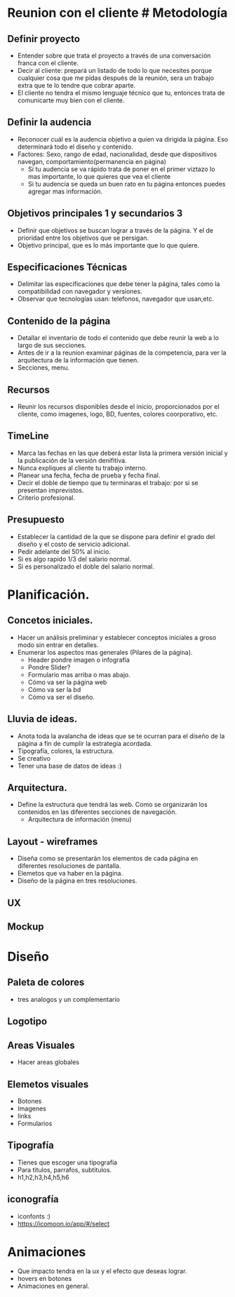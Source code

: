 # Reunion con el cliente # Metodología

## Definir proyecto
* Entender sobre que trata el proyecto a través de una conversación franca con el cliente.
* Decir al cliente: prepará un listado de todo lo que necesites porque cualquier cosa que me pidas después de la reunión, sera un trabajo extra que te lo tendre que cobrar aparte.
* El cliente no tendra el mismo lenguaje técnico que tu, entonces trata de comunicarte muy bien con el cliente.

## Definir la audencia
* Reconocer cuál es la audencia objetivo a quien va dirigida la página. Eso determinará todo el diseño y contenido.
* Factores: Sexo, rango de edad, nacionalidad, desde que dispositivos navegan, comportamiento(permanencia en página)
    - Si tu audencia se va rápido trata de poner en el primer viztazo lo mas importante, lo que quieres que vea el cliente
    - Si tu audencia se queda un buen rato en tu página entonces puedes agregar mas información.
    
## Objetivos principales 1 y secundarios 3
* Definir que objetivos se buscan lograr a través de la página. Y el de prioridad entre los objetivos que se persigan.
* Objetivo principal, que es lo más importante que lo que quiere.

## Especificaciones Técnicas
* Delimitar las especificaciones que debe tener la página, tales como la compatibilidad con navegador y versiones.
* Observar que tecnologías usan: telefonos, navegador que usan,etc.

## Contenido de la página
* Detallar el inventario de todo el contenido que debe reunir la web a lo largo de sus secciones.
* Antes de ir a la reunion examinar páginas de la competencia, para ver la arquitectura de la información que tienen.
* Secciones, menu.

## Recursos
* Reunir los recursos disponibles desde el inicio, proporcionados por el cliente, como imagenes, logo, BD, fuentes, colores coorporativo, etc.

## TimeLine
* Marca las fechas en las que deberá estar lista la primera versión inicial y la publicación de la versión denifitiva.
* Nunca expliques al cliente tu trabajo interno.
* Planear una fecha, fecha de prueba y fecha final.
* Decir el doble de tiempo que tu terminaras el trabajo: por si se presentan imprevistos.
* Criterio profesional.

## Presupuesto
* Establecer la cantidad de la que se dispone para definir el grado del diseño y el costo de servicio adicional.
* Pedir adelante del 50% al inicio.
* Si es algo rapido 1/3 del salario normal.
* Si es personalizado el doble del salario normal.

# Planificación.
## Concetos iniciales.
* Hacer un análisis preliminar y establecer conceptos iniciales a groso modo sin entrar en detalles.
* Enumerar los aspectos mas generales (Pilares de la página).
    - Header pondre imagen o infografía
    - Pondre Slider?
    - Formulario mas arriba o mas abajo.
    - Cómo va ser la página web
    - Cómo va ser la bd
    - Cómo va ser el diseño.

## Lluvia de ideas.
* Anota toda la avalancha de ideas que se te ocurran para el diseño de la página a fin de cumplir la estrategía acordada.
* Tipografía, colores, la estructura.
* Se creativo
* Tener una base de datos de ideas :)

## Arquitectura.
* Define la estructura que tendrá las web. Como se organizarán los contenidos en las diferentes secciones de navegación.
    - Arquitectura de información (menu)
    
## Layout - wireframes
* Diseña como se presentarán los elementos de cada página en diferentes resoluciones de pantalla.
* Elemetos que va haber en la página.
* Diseño de la página en tres resoluciones.

## UX 

## Mockup


# Diseño
## Paleta de colores
* tres analogos y un complementario

## Logotipo

## Areas Visuales
* Hacer areas globales

## Elemetos visuales
* Botones
* Imagenes
* links
* Formularios

## Tipografía
* Tienes que escoger una tipografía 
* Para títulos, parrafos, subtitulos.
* h1,h2,h3,h4,h5,h6

## iconografía 
* iconfonts :)
* https://icomoon.io/app/#/select

# Animaciones
* Que impacto tendra en la ux y el efecto que deseas lograr.
* hovers en botones
* Animaciones en general.













  
 